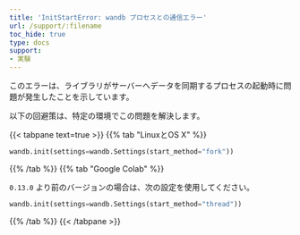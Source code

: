 ```yaml
---
title: 'InitStartError: wandb プロセスとの通信エラー'
url: /support/:filename
toc_hide: true
type: docs
support:
- 実験
---
```


このエラーは、ライブラリがサーバーへデータを同期するプロセスの起動時に問題が発生したことを示しています。

以下の回避策は、特定の環境でこの問題を解決します。

{{< tabpane text=true >}}
{{% tab "LinuxとOS X" %}}
```python
wandb.init(settings=wandb.Settings(start_method="fork"))
```

{{% /tab %}}
{{% tab "Google Colab" %}}

`0.13.0` より前のバージョンの場合は、次の設定を使用してください。

```python
wandb.init(settings=wandb.Settings(start_method="thread"))
```
{{% /tab %}}
{{< /tabpane >}}